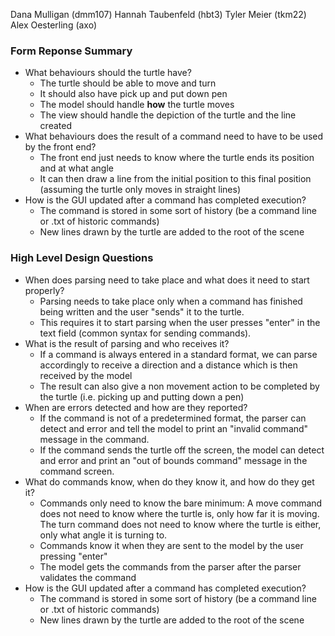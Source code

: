 Dana Mulligan (dmm107)
Hannah Taubenfeld (hbt3)
Tyler Meier (tkm22)
Alex Oesterling (axo)

### Form Reponse Summary
* What behaviours should the turtle have?
    * The turtle should be able to move and turn
    * It should also have pick up and put down pen
    * The model should handle **how** the turtle moves
    * The view should handle the depiction of the turtle and the line created
* What behaviours does the result of a command need to have to be used by the front end?
    * The front end just needs to know where the turtle ends its position and at what angle
    * It can then draw a line from the initial position to this final position (assuming the turtle only moves in straight lines)
* How is the GUI updated after a command has completed execution?
    * The command is stored in some sort of history (be a command line or .txt of historic commands)
    * New lines drawn by the turtle are added to the root of the scene


### High Level Design Questions
* When does parsing need to take place and what does it need to start properly?
    * Parsing needs to take place only when a command has finished being written and the user "sends" it to the turtle.
    * This requires it to start parsing when the user presses "enter" in the text field (common syntax for sending commands).
* What is the result of parsing and who receives it?
    * If a command is always entered in a standard format, we can parse accordingly to receive a direction and a distance which is then received by the model
    * The result can also give a non movement action to be completed by the turtle (i.e. picking up and putting down a pen)
* When are errors detected and how are they reported?
    * If the command is not of a predetermined format, the parser can detect and error and tell the model to print an "invalid command" message in the command.
    * If the command sends the turtle off the screen, the model can detect and error and print an "out of bounds command" message in the command screen.
* What do commands know, when do they know it, and how do they get it?
    * Commands only need to know the bare minimum: A move command does not need to know where the turtle is, only how far it is moving. The turn command does not need to know where the turtle is either, only what angle it is turning to. 
    * Commands know it when they are sent to the model by the user pressing "enter"
    * The model gets the commands from the parser after the parser validates the command
* How is the GUI updated after a command has completed execution?
    * The command is stored in some sort of history (be a command line or .txt of historic commands)
    * New lines drawn by the turtle are added to the root of the scene